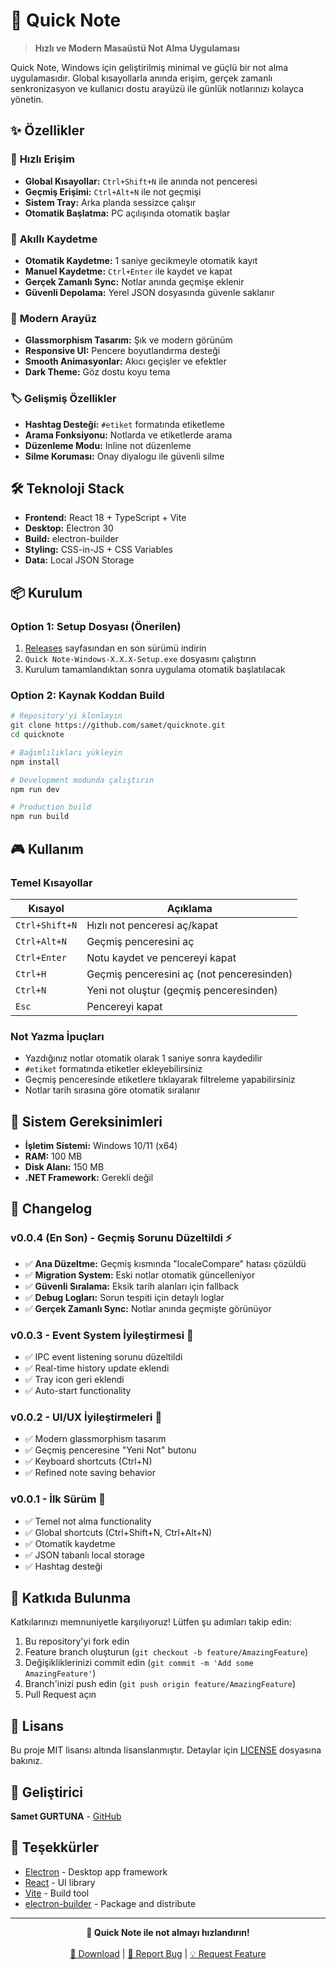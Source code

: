 # 📝 Quick Note

> **Hızlı ve Modern Masaüstü Not Alma Uygulaması**

Quick Note, Windows için geliştirilmiş minimal ve güçlü bir not alma uygulamasıdır. Global kısayollarla anında erişim, gerçek zamanlı senkronizasyon ve kullanıcı dostu arayüzü ile günlük notlarınızı kolayca yönetin.

## ✨ Özellikler

### 🚀 **Hızlı Erişim**
- **Global Kısayollar:** `Ctrl+Shift+N` ile anında not penceresi
- **Geçmiş Erişimi:** `Ctrl+Alt+N` ile not geçmişi
- **Sistem Tray:** Arka planda sessizce çalışır
- **Otomatik Başlatma:** PC açılışında otomatik başlar

### 💾 **Akıllı Kaydetme**
- **Otomatik Kaydetme:** 1 saniye gecikmeyle otomatik kayıt
- **Manuel Kaydetme:** `Ctrl+Enter` ile kaydet ve kapat
- **Gerçek Zamanlı Sync:** Notlar anında geçmişe eklenir
- **Güvenli Depolama:** Yerel JSON dosyasında güvenle saklanır

### 🎨 **Modern Arayüz**
- **Glassmorphism Tasarım:** Şık ve modern görünüm
- **Responsive UI:** Pencere boyutlandırma desteği
- **Smooth Animasyonlar:** Akıcı geçişler ve efektler
- **Dark Theme:** Göz dostu koyu tema

### 🏷️ **Gelişmiş Özellikler**
- **Hashtag Desteği:** `#etiket` formatında etiketleme
- **Arama Fonksiyonu:** Notlarda ve etiketlerde arama
- **Düzenleme Modu:** Inline not düzenleme
- **Silme Koruması:** Onay diyalogu ile güvenli silme

## 🛠️ Teknoloji Stack

- **Frontend:** React 18 + TypeScript + Vite
- **Desktop:** Electron 30
- **Build:** electron-builder
- **Styling:** CSS-in-JS + CSS Variables
- **Data:** Local JSON Storage

## 📦 Kurulum

### Option 1: Setup Dosyası (Önerilen)
1. [Releases](https://github.com/samet/quicknote/releases) sayfasından en son sürümü indirin
2. `Quick Note-Windows-X.X.X-Setup.exe` dosyasını çalıştırın
3. Kurulum tamamlandıktan sonra uygulama otomatik başlatılacak

### Option 2: Kaynak Koddan Build
```bash
# Repository'yi klonlayın
git clone https://github.com/samet/quicknote.git
cd quicknote

# Bağımlılıkları yükleyin
npm install

# Development modunda çalıştırın
npm run dev

# Production build
npm run build
```

## 🎮 Kullanım

### **Temel Kısayollar**
| Kısayol | Açıklama |
|---------|----------|
| `Ctrl+Shift+N` | Hızlı not penceresi aç/kapat |
| `Ctrl+Alt+N` | Geçmiş penceresini aç |
| `Ctrl+Enter` | Notu kaydet ve pencereyi kapat |
| `Ctrl+H` | Geçmiş penceresini aç (not penceresinden) |
| `Ctrl+N` | Yeni not oluştur (geçmiş penceresinden) |
| `Esc` | Pencereyi kapat |

### **Not Yazma İpuçları**
- Yazdığınız notlar otomatik olarak 1 saniye sonra kaydedilir
- `#etiket` formatında etiketler ekleyebilirsiniz
- Geçmiş penceresinde etiketlere tıklayarak filtreleme yapabilirsiniz
- Notlar tarih sırasına göre otomatik sıralanır

## 📱 Sistem Gereksinimleri

- **İşletim Sistemi:** Windows 10/11 (x64)
- **RAM:** 100 MB
- **Disk Alanı:** 150 MB
- **.NET Framework:** Gerekli değil

## 🔄 Changelog

### v0.0.4 (En Son) - Geçmiş Sorunu Düzeltildi ⚡
- ✅ **Ana Düzeltme:** Geçmiş kısmında "localeCompare" hatası çözüldü
- ✅ **Migration System:** Eski notlar otomatik güncelleniyor
- ✅ **Güvenli Sıralama:** Eksik tarih alanları için fallback
- ✅ **Debug Logları:** Sorun tespiti için detaylı loglar
- ✅ **Gerçek Zamanlı Sync:** Notlar anında geçmişte görünüyor

### v0.0.3 - Event System İyileştirmesi 🔧
- ✅ IPC event listening sorunu düzeltildi
- ✅ Real-time history update eklendi
- ✅ Tray icon geri eklendi
- ✅ Auto-start functionality

### v0.0.2 - UI/UX İyileştirmeleri 🎨
- ✅ Modern glassmorphism tasarım
- ✅ Geçmiş penceresine "Yeni Not" butonu
- ✅ Keyboard shortcuts (Ctrl+N)
- ✅ Refined note saving behavior

### v0.0.1 - İlk Sürüm 🚀
- ✅ Temel not alma functionality
- ✅ Global shortcuts (Ctrl+Shift+N, Ctrl+Alt+N)
- ✅ Otomatik kaydetme
- ✅ JSON tabanlı local storage
- ✅ Hashtag desteği

## 🤝 Katkıda Bulunma

Katkılarınızı memnuniyetle karşılıyoruz! Lütfen şu adımları takip edin:

1. Bu repository'yi fork edin
2. Feature branch oluşturun (`git checkout -b feature/AmazingFeature`)
3. Değişikliklerinizi commit edin (`git commit -m 'Add some AmazingFeature'`)
4. Branch'inizi push edin (`git push origin feature/AmazingFeature`)
5. Pull Request açın

## 📄 Lisans

Bu proje MIT lisansı altında lisanslanmıştır. Detaylar için [LICENSE](LICENSE) dosyasına bakınız.

## 👤 Geliştirici

**Samet GURTUNA** - [GitHub](https://github.com/sametgurtuna)

## 🙏 Teşekkürler

- [Electron](https://electronjs.org/) - Desktop app framework
- [React](https://reactjs.org/) - UI library
- [Vite](https://vitejs.dev/) - Build tool
- [electron-builder](https://www.electron.build/) - Package and distribute

---

<div align="center">
  <strong>🚀 Quick Note ile not almayı hızlandırın!</strong>
  <br><br>
  <a href="https://github.com/sametgurtuna/QuickNote/releases">💾 Download</a> |
  <a href="#">🐛 Report Bug</a> |
  <a href="#">💡 Request Feature</a>
</div>
